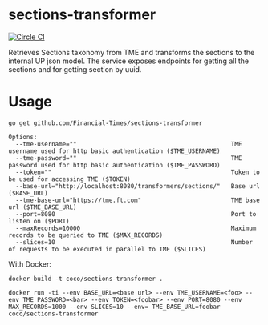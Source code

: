 # sections-transformer

[![Circle CI](https://circleci.com/gh/Financial-Times/sections-transformer/tree/master.png?style=shield)](https://circleci.com/gh/Financial-Times/sections-transformer/tree/master)

Retrieves Sections taxonomy from TME and transforms the sections to the internal UP json model.
The service exposes endpoints for getting all the sections and for getting section by uuid.

# Usage
`go get github.com/Financial-Times/sections-transformer`

```
Options:
  --tme-username=""                                           TME username used for http basic authentication ($TME_USERNAME)
  --tme-password=""                                           TME password used for http basic authentication ($TME_PASSWORD)
  --token=""                                                  Token to be used for accessing TME ($TOKEN)
  --base-url="http://localhost:8080/transformers/sections/"   Base url ($BASE_URL)
  --tme-base-url="https://tme.ft.com"                         TME base url ($TME_BASE_URL)
  --port=8080                                                 Port to listen on ($PORT)
  --maxRecords=10000                                          Maximum records to be queried to TME ($MAX_RECORDS)
  --slices=10                                                 Number of requests to be executed in parallel to TME ($SLICES)
```

With Docker:

`docker build -t coco/sections-transformer .`

`docker run -ti --env BASE_URL=<base url> --env TME_USERNAME=<foo> --env TME_PASSWORD=<bar> --env TOKEN=<foobar> --env PORT=8080 --env MAX_RECORDS=1000 --env SLICES=10 --env= TME_BASE_URL=foobar coco/sections-transformer`

